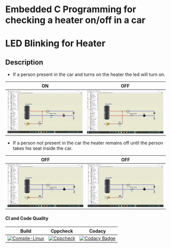 # Embedded C Programming for checking a heater on/off in a car

# LED Blinking for Heater

## Description
* If a person present in the car and turns on the heater the led will turn on.

|ON|OFF|
|:--:|:--:|
|![ON](https://github.com/chetan2237/EmbSoft/blob/master/simulation/personsit_on.png)|![OFF](https://github.com/chetan2237/EmbSoft/blob/master/simulation/personsit_off.png)|

* If a person not present in the car the heater remains off until the person takes his seat inside the car.

|OFF|OFF|
|:--:|:--:|
|![ON](https://github.com/chetan2237/EmbSoft/blob/master/simulation/person_not_present_off.png)|![OFF](https://github.com/chetan2237/EmbSoft/blob/master/simulation/person_not_present_off_2.png)|

#### CI and Code Quality

|Build|Cppcheck|Codacy|
|:--:|:--:|:--:|
|[![Compile-Linux](https://github.com/chetan2237/EmbSoft/actions/workflows/CodeQulaity.yml/badge.svg)](https://github.com/chetan2237/EmbSoft/actions/workflows/CodeQulaity.yml)|[![Cppcheck](https://github.com/Bharathgopal/Emb-C/actions/workflows/CodeQulaity.yml/badge.svg)](https://github.com/Bharathgopal/Emb-C/actions/workflows/CodeQulaity.yml)|[![Codacy Badge](https://app.codacy.com/project/badge/Grade/412943296f9b4624ab396f436d71606c)](https://www.codacy.com/gh/chetan2237/EmbSoft/dashboard?utm_source=github.com&amp;utm_medium=referral&amp;utm_content=chetan2237/EmbSoft&amp;utm_campaign=Badge_Grade)
